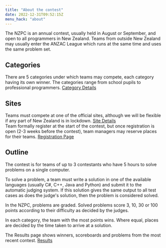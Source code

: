 ```yaml
---
title: "About the contest"
date: 2022-12-31T09:52:15Z
menu_hack: "about"
---
```


The NZPC is an annual contest, usually held in August or September, and open to all programmers in New Zealand.
Teams from outside New Zealand may usually enter the ANZAC League which runs at the same time and uses the same problem set.

## Categories

There are 5 categories under which teams may compete, each category having its own winner.  The categories range from school pupils to professional programmers.
[Category Details](/categories/)

## Sites

Teams must compete at one of the official sites, although we will be flexible if any part of New Zealand is in lockdown.
[Site Details](/sites/)  
Team formally register at the start of the contest, but once registration is open (2-3 weeks before the contest), team managers may reserve places for their teams. [Registration Page](/register/)

## Outline

The contest is for teams of up to 3 contestants who have 5 hours to solve problems on a single computer.

To solve a problem, a team must write a solution in one of the available languages (usually C#, C++, Java and Python)
and submit it to the automatic judging system.  If this solution gives the same output to all test cases as does the judge's
solution, then the problem is considered solved.

In the NZPC, problems are graded. Solved problems score 3, 10, 30 or 100 points according to their difficulty as decided by the judges.

In each category, the team with the most points wins.  Where equal, places are decided by the time taken to arrive at a solution.

The Results page shows winners, scoreboards and problems from the most recent contest.
[Results](/results/)
